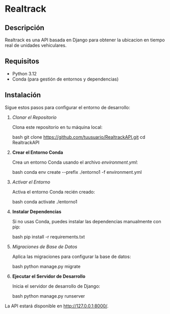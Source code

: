 # Realtrack

## Descripción
 
Realtrack es una API basada en Django para obtener la ubicacion en tiempo real de unidades vehiculares.    

## Requisitos

- Python 3.12
- Conda (para gestión de entornos y dependencias)

## Instalación

Sigue estos pasos para configurar el entorno de desarrollo:

1. *Clonar el Repositorio*

   Clona este repositorio en tu máquina local:

   bash
   git clone https://github.com/tuusuario/RealtrackAPI.git
   cd RealtrackAPI

2. **Crear el Entorno Conda**

   Crea un entorno Conda usando el archivo *environment.yml*:

   bash
   conda env create --prefix ./entorno1 -f environment.yml

3. *Activar el Entorno*

   Activa el entorno Conda recién creado:

   bash
   conda activate ./entorno1

4. **Instalar Dependencias**

   Si no usas Conda, puedes instalar las dependencias manualmente con pip:

   bash
   pip install -r requirements.txt

5. *Migraciones de Base de Datos*

   Aplica las migraciones para configurar la base de datos:

   bash
   python manage.py migrate

6. **Ejecutar el Servidor de Desarrollo**

   Inicia el servidor de desarrollo de Django:

   bash
   python manage.py runserver
  
  La API estará disponible en http://127.0.0.1:8000/.